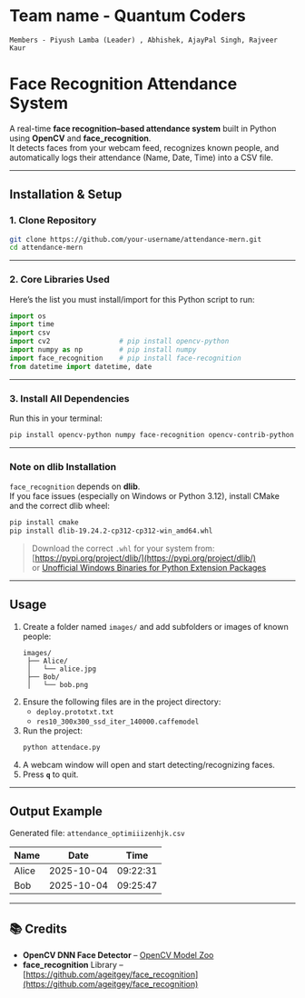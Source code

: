 # Team name - Quantum Coders 
```
Members - Piyush Lamba (Leader) , Abhishek, AjayPal Singh, Rajveer Kaur
```
# Face Recognition Attendance System

A real-time **face recognition–based attendance system** built in Python using **OpenCV** and **face_recognition**.  
It detects faces from your webcam feed, recognizes known people, and automatically logs their attendance (Name, Date, Time) into a CSV file.

---

## Installation & Setup

### 1. Clone Repository
```bash
git clone https://github.com/your-username/attendance-mern.git
cd attendance-mern
```

---

### 2. Core Libraries Used
Here’s the list you must install/import for this Python script to run:

```python
import os
import time
import csv
import cv2                 # pip install opencv-python
import numpy as np         # pip install numpy
import face_recognition    # pip install face-recognition
from datetime import datetime, date
```

---

### 3. Install All Dependencies
Run this in your terminal:

```bash
pip install opencv-python numpy face-recognition opencv-contrib-python
```

---

### Note on dlib Installation
`face_recognition` depends on **dlib**.  
If you face issues (especially on Windows or Python 3.12), install CMake and the correct dlib wheel:

```bash
pip install cmake
pip install dlib-19.24.2-cp312-cp312-win_amd64.whl
```

> Download the correct `.whl` for your system from:  
> [https://pypi.org/project/dlib/](https://pypi.org/project/dlib/)  
> or [Unofficial Windows Binaries for Python Extension Packages](https://www.lfd.uci.edu/~gohlke/pythonlibs/#dlib)

---

## Usage

1. Create a folder named `images/` and add subfolders or images of known people:  
   ```
   images/
    ├── Alice/
    │   └── alice.jpg
    ├── Bob/
    │   └── bob.png
   ```
2. Ensure the following files are in the project directory:
   - `deploy.prototxt.txt`
   - `res10_300x300_ssd_iter_140000.caffemodel`
3. Run the project:
   ```bash
   python attendace.py
   ```
4. A webcam window will open and start detecting/recognizing faces.
5. Press **`q`** to quit.

---

## Output Example

Generated file: `attendance_optimiiizenhjk.csv`

| Name  | Date       | Time     |
|--------|------------|----------|
| Alice  | 2025-10-04 | 09:22:31 |
| Bob    | 2025-10-04 | 09:25:47 |

---

## 📚 Credits

- **OpenCV DNN Face Detector** – [OpenCV Model Zoo](https://github.com/opencv/opencv/tree/master/samples/dnn/face_detector)  
- **face_recognition** Library – [https://github.com/ageitgey/face_recognition](https://github.com/ageitgey/face_recognition)